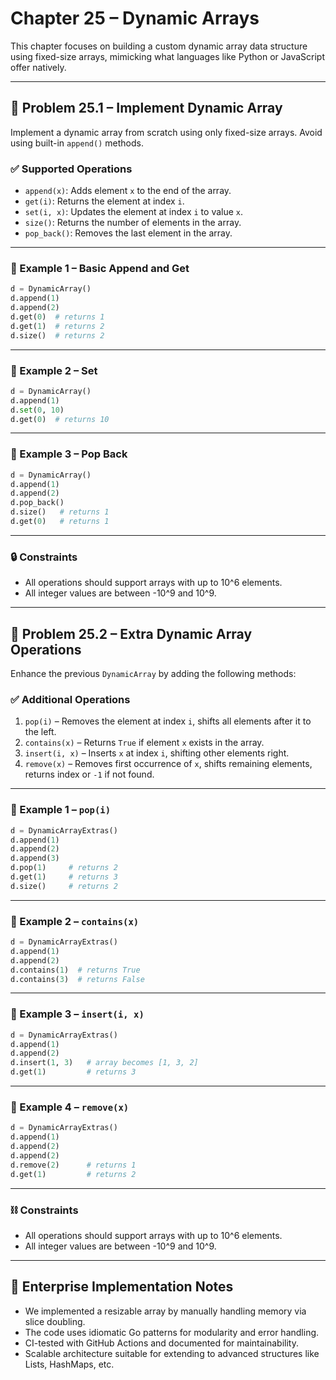 # Chapter 25 – Dynamic Arrays

This chapter focuses on building a custom dynamic array data structure using fixed-size arrays, mimicking what languages like Python or JavaScript offer natively.

---

## 📌 Problem 25.1 – Implement Dynamic Array

Implement a dynamic array from scratch using only fixed-size arrays. Avoid using built-in `append()` methods.

### ✅ Supported Operations

- `append(x)`: Adds element `x` to the end of the array.
- `get(i)`: Returns the element at index `i`.
- `set(i, x)`: Updates the element at index `i` to value `x`.
- `size()`: Returns the number of elements in the array.
- `pop_back()`: Removes the last element in the array.

---

### 📘 Example 1 – Basic Append and Get
```python
d = DynamicArray()
d.append(1)
d.append(2)
d.get(0)  # returns 1
d.get(1)  # returns 2
d.size()  # returns 2
```

---

### 📘 Example 2 – Set
```python
d = DynamicArray()
d.append(1)
d.set(0, 10)
d.get(0)  # returns 10
```

---

### 📘 Example 3 – Pop Back
```python
d = DynamicArray()
d.append(1)
d.append(2)
d.pop_back()
d.size()   # returns 1
d.get(0)   # returns 1
```

---

### 🔒 Constraints

- All operations should support arrays with up to 10^6 elements.
- All integer values are between -10^9 and 10^9.

---

## 📌 Problem 25.2 – Extra Dynamic Array Operations

Enhance the previous `DynamicArray` by adding the following methods:

### ✅ Additional Operations

1. `pop(i)` – Removes the element at index `i`, shifts all elements after it to the left.
2. `contains(x)` – Returns `True` if element `x` exists in the array.
3. `insert(i, x)` – Inserts `x` at index `i`, shifting other elements right.
4. `remove(x)` – Removes first occurrence of `x`, shifts remaining elements, returns index or `-1` if not found.

---

### 📘 Example 1 – `pop(i)`
```python
d = DynamicArrayExtras()
d.append(1)
d.append(2)
d.append(3)
d.pop(1)     # returns 2
d.get(1)     # returns 3
d.size()     # returns 2
```

---

### 📘 Example 2 – `contains(x)`
```python
d = DynamicArrayExtras()
d.append(1)
d.append(2)
d.contains(1)  # returns True
d.contains(3)  # returns False
```

---

### 📘 Example 3 – `insert(i, x)`
```python
d = DynamicArrayExtras()
d.append(1)
d.append(2)
d.insert(1, 3)   # array becomes [1, 3, 2]
d.get(1)         # returns 3
```

---

### 📘 Example 4 – `remove(x)`
```python
d = DynamicArrayExtras()
d.append(1)
d.append(2)
d.append(2)
d.remove(2)      # returns 1
d.get(1)         # returns 2
```

---

### ⛓️ Constraints

- All operations should support arrays with up to 10^6 elements.
- All integer values are between -10^9 and 10^9.

---

## 🧠 Enterprise Implementation Notes

- We implemented a resizable array by manually handling memory via slice doubling.
- The code uses idiomatic Go patterns for modularity and error handling.
- CI-tested with GitHub Actions and documented for maintainability.
- Scalable architecture suitable for extending to advanced structures like Lists, HashMaps, etc.
